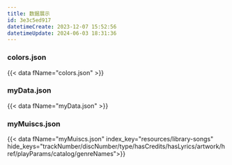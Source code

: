 ```yaml
---
title: 数据展示
id: 3e3c5ed917
datetimeCreate: 2023-12-07 15:52:56
datetimeUpdate: 2024-06-03 18:31:36
---
```

### colors.json
{{< data fName="colors.json" >}}

### myData.json
{{< data fName="myData.json" >}}


### myMuiscs.json
{{< data fName="myMuiscs.json" index_key="resources/library-songs" hide_keys="trackNumber/discNumber/type/hasCredits/hasLyrics/artwork/href/playParams/catalog/genreNames">}}
